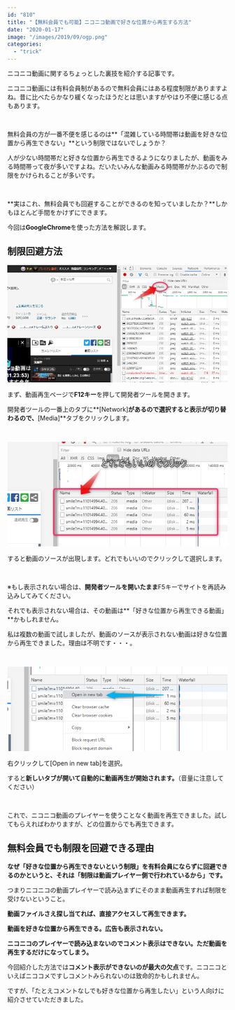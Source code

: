 ```yaml
---
id: "810"
title: "【無料会員でも可能】ニコニコ動画で好きな位置から再生する方法"
date: "2020-01-17"
image: "/images/2019/09/ogp.png"
categories: 
  - "trick"
---
```


ニコニコ動画に関するちょっとした裏技を紹介する記事です。

ニコニコ動画には有料会員制があるので無料会員にはある程度制限がありますよね。昔に比べたらかなり緩くなったほうだとは思いますがやはり不便に感じる点もあります。

 

無料会員の方が一番不便を感じるのは**「混雑している時間帯は動画を好きな位置から再生できない」**という制限ではないでしょうか？

人が少ない時間帯だと好きな位置から再生できるようになりましたが、動画をみる時間帯って夜が多いですよね。だいたいみんな動画みる時間帯がかぶるので制限をかけられることが多いです。

 

**実はこれ、無料会員でも回避することができるのを知っていましたか？**しかもほとんど手間をかけずにできます。

今回は**GoogleChrome**を使った方法を解説します。

## 制限回避方法

![](/images/2020/01/nicovideo_bypass1.png)

まず、動画再生ページで**F12キー**を押して開発者ツールを開きます。

開発者ツールの一番上のタブに**\[Network\]**があるので選択すると表示が切り替わるので、**\[Media\]**タブをクリックします。

 

![](/images/2020/01/nicovideo_bypass2.png)

すると動画のソースが出現します。どれでもいいのでクリックして選択します。

 

※もし表示されない場合は、**開発者ツールを開いたまま**F5キーでサイトを再読み込みしてみてください。

それでも表示されない場合は、その動画は**「好きな位置から再生できる動画」**かもしれません。

私は複数の動画で試しましたが、動画のソースが表示されない動画は好きな位置から再生できました。理由は不明です・・・。

 

![](/images/2020/01/nicovideo_bypass3.png)

右クリックして\[Open in new tab\]を選択。

すると**新しいタブが開いて自動的に動画再生が開始されます。**（音量に注意してください）

 

これで、ニコニコ動画のプレイヤーを使うことなく動画を再生できました。試してもらえればわかりますが、どの位置からでも再生できます。

## 無料会員でも制限を回避できる理由

**なぜ「好きな位置から再生できないという制限」を有料会員にならずに回避できるのかというと、それは「制限は動画プレイヤー側で行われているから」です。**

つまりニコニコの動画プレイヤーで読み込まずにそのまま動画再生すれば制限を受けないということ。

**動画ファイルさえ探し当てれば、直接アクセスして再生できます。**

**動画を好きな位置から再生できる。広告も表示されない。**

**ニコニコのプレイヤーで読み込まないのでコメント表示はできない。ただ動画を再生するだけになってしまう。**

今回紹介した方法では**コメント表示ができないのが最大の欠点**です。ニコニコといえばニココメですしコメントみられないのは致命的かもしれません。

ですが、「たとえコメントなしでも好きな位置から再生したい」という人向けに紹介させていただきました。
